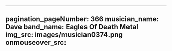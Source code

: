 ------
pagination_pageNumber: 366
musician_name: Dave
band_name: Eagles Of Death Metal
img_src: images/musician0374.png
onmouseover_src: 
------
